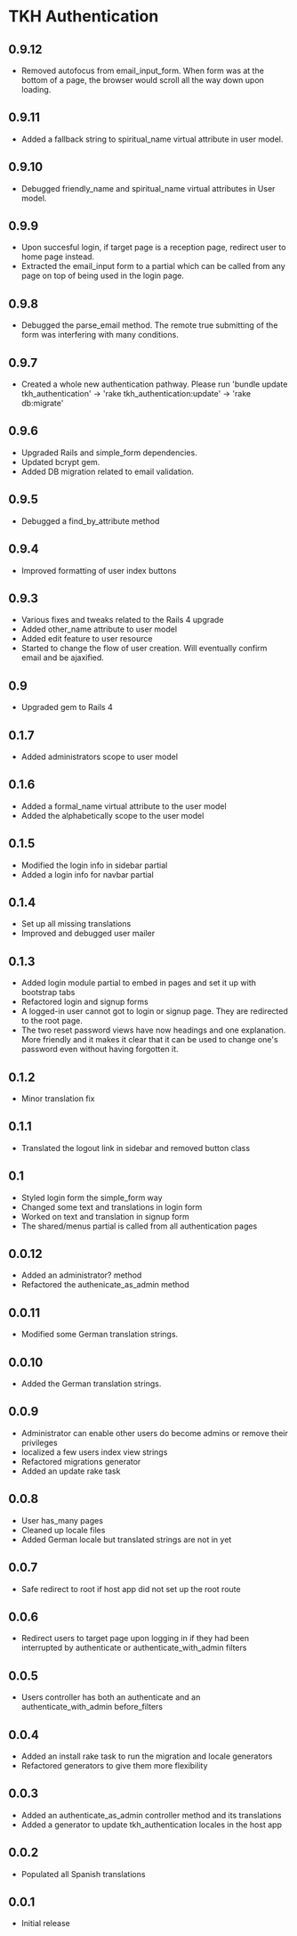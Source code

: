 # TKH Authentication



## 0.9.12

* Removed autofocus from email_input_form. When form was at the bottom of a page, the browser would scroll all the way down upon loading.


## 0.9.11

* Added a fallback string to spiritual_name virtual attribute in user model.


## 0.9.10

* Debugged friendly_name and spiritual_name virtual attributes in User model.


## 0.9.9

* Upon succesful login, if target page is a reception page, redirect user to home page instead.
* Extracted the email_input form to a partial which can be called from any page on top of being used in the login page.


## 0.9.8

* Debugged the parse_email method. The remote true submitting of the form was interfering with many conditions.


## 0.9.7

* Created a whole new authentication pathway. Please run 'bundle update tkh_authentication' -> 'rake tkh_authentication:update' -> 'rake db:migrate'


## 0.9.6

* Upgraded Rails and simple_form dependencies.
* Updated bcrypt gem.
* Added DB migration related to email validation.


## 0.9.5

* Debugged a find_by_attribute method


## 0.9.4

* Improved formatting of user index buttons


## 0.9.3

* Various fixes and tweaks related to the Rails 4 upgrade
* Added other_name attribute to user model
* Added edit feature to user resource
* Started to change the flow of user creation. Will eventually confirm email and be ajaxified.


## 0.9

* Upgraded gem to Rails 4


## 0.1.7

* Added administrators scope to user model


## 0.1.6

* Added a formal_name virtual attribute to the user model
* Added the alphabetically scope to the user model


## 0.1.5

* Modified the login info in sidebar partial
* Added a login info for navbar partial


## 0.1.4

* Set up all missing translations
* Improved and debugged user mailer


## 0.1.3

* Added login module partial to embed in pages and set it up with bootstrap tabs
* Refactored login and signup forms
* A logged-in user cannot got to login or signup page. They are redirected to the root page.
* The two reset password views have now headings and one explanation. More friendly and it makes it clear that it can be used to change one's password even without having forgotten it.


## 0.1.2

* Minor translation fix


## 0.1.1

* Translated the logout link in sidebar and removed button class


## 0.1

* Styled login form the simple_form way
* Changed some text and translations in login form
* Worked on text and translation in signup form
* The shared/menus partial is called from all authentication pages


## 0.0.12

* Added an administrator? method
* Refactored the authenicate_as_admin method


## 0.0.11

* Modified some German translation strings.


## 0.0.10

* Added the German translation strings.


## 0.0.9

* Administrator can enable other users do become admins or remove their privileges
* localized a few users index view strings
* Refactored migrations generator
* Added an update rake task


## 0.0.8

* User has_many pages
* Cleaned up locale files
* Added German locale but translated strings are not in yet


## 0.0.7

* Safe redirect to root if host app did not set up the root route


## 0.0.6

* Redirect users to target page upon logging in if they had been interrupted by authenticate or authenticate_with_admin filters


## 0.0.5

* Users controller has both an authenticate and an authenticate_with_admin before_filters


## 0.0.4

* Added an install rake task to run the migration and locale generators
* Refactored generators to give them more flexibility


## 0.0.3

* Added an authenticate_as_admin controller method and its translations
* Added a generator to update tkh_authentication locales in the host app


## 0.0.2

* Populated all Spanish translations


## 0.0.1

* Initial release
